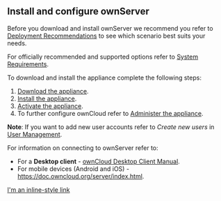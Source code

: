 ## Install and configure ownServer

Before you download and install ownServer we recommend you refer to [Deployment Recommendations](https://doc.owncloud.org/server/10.0/admin_manual/installation/deployment_recommendations.html#general-recommendations) to see which scenario best suits your needs. 

For officially recommended and supported options refer to [System Requirements](https://doc.owncloud.org/server/10.0/admin_manual/installation/system_requirements.html#officially-recommended-supported-options). 

 To download and install the appliance complete the following steps: 
 
 1. [Download the appliance](https://doc.owncloud.org/server/10.0/admin_manual/appliance/installation.html#appliance-download-label). 
 2. [Install the appliance](https://doc.owncloud.org/server/10.0/admin_manual/appliance/installation.html#appliance-install-label). 
 3. [Activate the appliance](https://doc.owncloud.org/server/10.0/admin_manual/appliance/installation.html#appliance-activate-label).
 4. To further configure ownCloud refer to [Administer the appliance](https://doc.owncloud.org/server/10.0/admin_manual/appliance/installation.html#appliance-administer-label). 
 
  
 **Note**: If you want to add new user accounts refer to *Create new users* in [User Management](https://doc.owncloud.org/server/10.0/admin_manual/configuration/user/user_configuration.html). 

 For information on connecting to ownServer refer to: 
- For a **Desktop client** - [ownCloud Desktop Client Manual](https://doc.owncloud.com/desktop/2.5/). 
- For mobile devices (Android and iOS) - https://doc.owncloud.org/server/index.html. 

[I'm an inline-style link](https://www.google.com)
